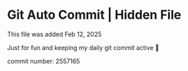# Git Auto Commit | Hidden File

This file was added Feb 12, 2025

Just for fun and keeping my daily git commit active 🤪

commit number: 2557165
